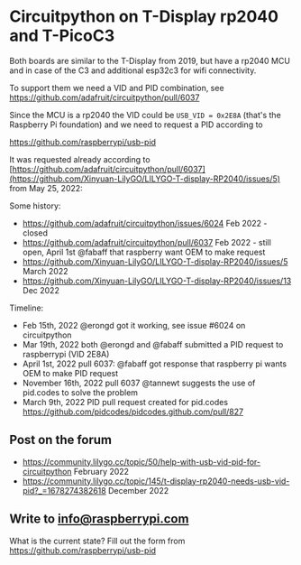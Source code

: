 # Circuitpython on T-Display rp2040 and T-PicoC3

Both boards are similar to the T-Display from 2019, but have a rp2040 MCU and in case of the C3 and additional esp32c3 for wifi connectivity.

To support them we need a VID and PID combination, see https://github.com/adafruit/circuitpython/pull/6037

Since the MCU is a rp2040 the VID could be `USB_VID = 0x2E8A` (that's the Raspberry Pi foundation) and we need to request a PID according to 

https://github.com/raspberrypi/usb-pid

It was requested already according to [https://github.com/adafruit/circuitpython/pull/6037](https://github.com/Xinyuan-LilyGO/LILYGO-T-display-RP2040/issues/5) from May 25, 2022:

Some history:

- https://github.com/adafruit/circuitpython/issues/6024 Feb 2022 - closed
- https://github.com/adafruit/circuitpython/pull/6037 Feb 2022 - still open, April 1st @fabaff that raspberry want OEM to make request
- https://github.com/Xinyuan-LilyGO/LILYGO-T-display-RP2040/issues/5 March 2022
- https://github.com/Xinyuan-LilyGO/LILYGO-T-display-RP2040/issues/13 Dec 2022

Timeline:
- Feb 15th, 2022 @erongd got it working, see issue #6024 on circuitpython
- Mar 19th, 2022 both @erongd and @fabaff submitted a PID request to raspberrypi (VID 2E8A)
- April 1st, 2022 pull 6037: @fabaff got response that raspberry pi wants OEM to make PID request
- November 16th, 2022 pull 6037 @tannewt suggests the use of pid.codes to solve the problem
- March 9th, 2022 PID pull request created for pid.codes https://github.com/pidcodes/pidcodes.github.com/pull/827

## Post on the forum

- https://community.lilygo.cc/topic/50/help-with-usb-vid-pid-for-circuitpython February 2022
- https://community.lilygo.cc/topic/145/t-display-rp2040-needs-usb-vid-pid?_=1678274382618 December 2022

## Write to info@raspberrypi.com

What is the current state? Fill out the form from https://github.com/raspberrypi/usb-pid 

